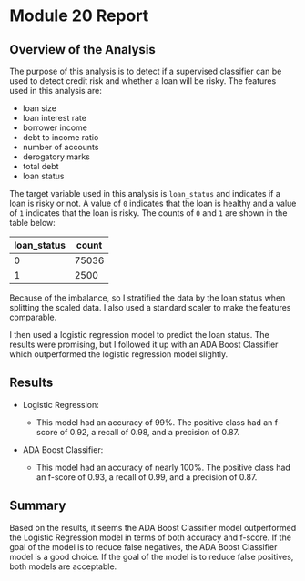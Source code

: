 # Module 20 Report

## Overview of the Analysis

The purpose of this analysis is to detect if a supervised classifier can be used to detect credit risk and whether a loan will be risky. The features used in this analysis are:

* loan size
* loan interest rate
* borrower income
* debt to income ratio
* number of accounts
* derogatory marks
* total debt
* loan status

The target variable used in this analysis is `loan_status` and indicates if a loan is risky or not. A value of `0` indicates that the loan is healthy and a value of `1` indicates that the loan is risky. The counts of `0` and `1` are shown in the table below:

| loan_status | count |
| ----------- | ----- |
| 0           | 75036    |
| 1           | 2500     |

Because of the imbalance, so I stratified the data by the loan status when splitting the scaled data. I also used a standard scaler to make the features comparable.

I then used a logistic regression model to predict the loan status. The results were promising, but I followed it up with an ADA Boost Classifier which outperformed the logistic regression model slightly.

## Results

* Logistic Regression:
  * This model had an accuracy of 99%. The positive class had an f-score of 0.92, a recall of 0.98, and a precision of 0.87.

* ADA Boost Classifier:
  * This model had an accuracy of nearly 100%. The positive class had an f-score of 0.93, a recall of 0.99, and a precision of 0.87.

## Summary

Based on the results, it seems the ADA Boost Classifier model outperformed the Logistic Regression model in terms of both accuracy and f-score. If the goal of the model is to reduce false negatives, the ADA Boost Classifier model is a good choice. If the goal of the model is to reduce false positives, both models are acceptable.
